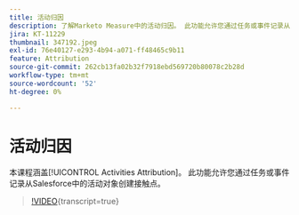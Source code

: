```yaml
---
title: 活动归因
description: 了解Marketo Measure中的活动归因。 此功能允许您通过任务或事件记录从Salesforce中的活动对象创建接触点。
jira: KT-11229
thumbnail: 347192.jpeg
exl-id: 76e40127-e293-4b94-a071-ff48465c9b11
feature: Attribution
source-git-commit: 262cb13fa02b32f7918ebd569720b80078c2b28d
workflow-type: tm+mt
source-wordcount: '52'
ht-degree: 0%

---
```


# 活动归因

本课程涵盖[!UICONTROL Activities Attribution]。 此功能允许您通过任务或事件记录从Salesforce中的活动对象创建接触点。

>[!VIDEO](https://video.tv.adobe.com/v/347192/?learn=on){transcript=true}
